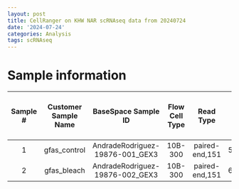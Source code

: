 ```yaml
---
layout: post
title: CellRanger on KHW NAR scRNAseq data from 20240724
date: '2024-07-24'
categories: Analysis
tags: scRNAseq
---
```


# Sample information

| Sample # | Customer Sample Name |       BaseSpace Sample ID       | Flow Cell Type |    Read Type   | Total number of clusters (reads) per sample |
|:--------:|:--------------------:|:-------------------------------:|:--------------:|:--------------:|:-------------------------------------------:|
|     1    |     gfas_control     | AndradeRodriguez-19876-001_GEX3 |     10B-300    | paired-end,151 |                 581,421,834                 |
|     2    |      gfas_bleach     | AndradeRodriguez-19876-002_GEX3 |     10B-300    | paired-end,151 |                 636,439,053                 |

